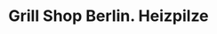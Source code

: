 ---
title: "Grill Shop Berlin. Heizpilze"
url: /berlin/grill-shop-berlin-heizpilze/
shop: Grillen
---